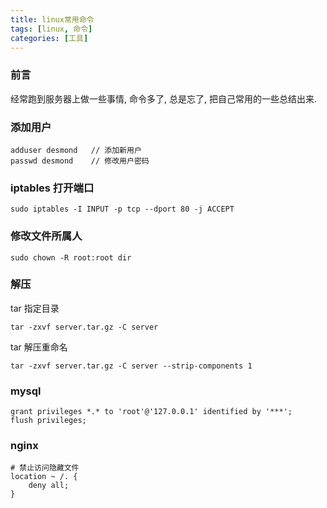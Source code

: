 ```yaml
---
title: linux常用命令
tags: [linux, 命令]
categories: [工具]
---
```


### 前言
经常跑到服务器上做一些事情, 命令多了, 总是忘了, 把自己常用的一些总结出来.
<!--more-->
### 添加用户
```
adduser desmond   // 添加新用户
passwd desmond    // 修改用户密码
```

### iptables 打开端口
```
sudo iptables -I INPUT -p tcp --dport 80 -j ACCEPT
```

### 修改文件所属人
```
sudo chown -R root:root dir
```
### 解压
tar 指定目录

```
tar -zxvf server.tar.gz -C server
```

tar 解压重命名

```
tar -zxvf server.tar.gz -C server --strip-components 1
```

### mysql
```
grant privileges *.* to 'root'@'127.0.0.1' identified by '***';
flush privileges;
```

### nginx
```
# 禁止访问隐藏文件
location ~ /. {
	deny all;
}
```
